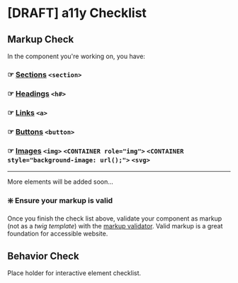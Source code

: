 # [DRAFT] a11y Checklist


##  Markup Check

In the component you're working on, you have:

### ☞ [Sections](sections.md) `<section>`

### ☞ [Headings](headings.md) `<h#>`

### ☞ [Links](links.md) `<a>`

### ☞ [Buttons](buttons.md) `<button>`

### ☞ [Images](images.md) `<img>` `<CONTAINER role="img">` `<CONTAINER style="background-image: url();">` `<svg>`

---
More elements will be added soon...

### ❇️ Ensure your markup is valid 

Once you finish the check list above, validate your component as markup (not as a *twig template*) with the [markup validator](https://validator.w3.org/). Valid markup is a great foundation for accessible website.

## Behavior Check

Place holder for interactive element checklist.
